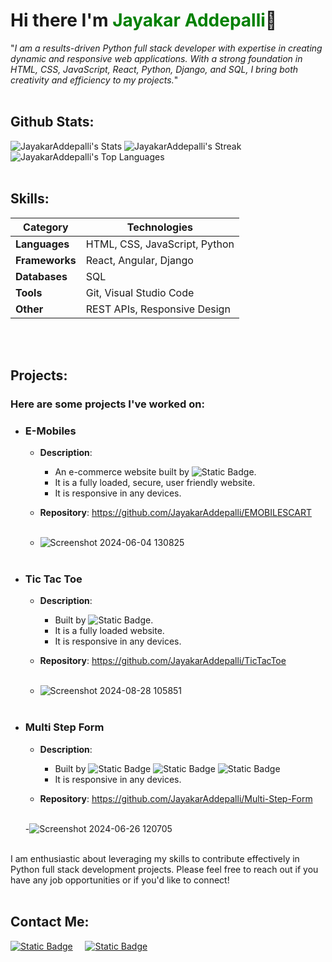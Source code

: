 # Hi there I'm <span style="color: green;">Jayakar Addepalli</span>👋

"*I am a results-driven Python full stack developer with expertise in creating dynamic and responsive web applications. With a strong foundation in HTML, CSS, JavaScript, React, Python, Django, and SQL, I bring both creativity and efficiency to my projects.*"<br><br>

## Github Stats:

![JayakarAddepalli's Stats](https://github-readme-stats.vercel.app/api?username=JayakarAddepalli&theme=vue-dark&show_icons=true&hide_border=true&count_private=true)
![JayakarAddepalli's Streak](https://github-readme-streak-stats.herokuapp.com/?user=JayakarAddepalli&theme=vue-dark&hide_border=true)
![JayakarAddepalli's Top Languages](https://github-readme-stats.vercel.app/api/top-langs/?username=JayakarAddepalli&theme=vue-dark&show_icons=true&hide_border=true&layout=compact)<br><br>


## Skills:

<!-- - **Languages**:  ![Static Badge](https://img.shields.io/badge/HTML-%23ff6500) ![Static Badge](https://img.shields.io/badge/CSS-blue) ![Static Badge](https://img.shields.io/badge/Javascript-%23ffff00) ![Static Badge](https://img.shields.io/badge/Python-skyblue_yellow)

- **Frameworks/Libraries**: ![Static Badge](https://img.shields.io/badge/React-%2303dfee)
 ![Static Badge](https://img.shields.io/badge/Django-darkgreen)

- **Databases**: ![Static Badge](https://img.shields.io/badge/SQL-darkblue)<br><br> -->

| **Category**   | **Technologies**                 |
|----------------|----------------------------------|
| **Languages**  | HTML, CSS, JavaScript, Python    |
| **Frameworks** | React, Angular, Django           |
| **Databases**  | SQL                              |
| **Tools**      | Git, Visual Studio Code          |
| **Other**      | REST APIs, Responsive Design     |

<br><br>


## Projects:

### Here are some projects I've worked on:
    
- ### **E-Mobiles**
    
    - **Description**:
        - An e-commerce website built by ![Static Badge](https://img.shields.io/badge/Django-darkgreen).
        - It is a fully loaded, secure, user friendly website.
        - It is responsive in any devices.
      
    - **Repository**: https://github.com/JayakarAddepalli/EMOBILESCART <br><br>

    - ![Screenshot 2024-06-04 130825](https://github.com/user-attachments/assets/5ae92405-48c8-4c5b-834d-efd65c28c9eb)
    <br><br>


- ### **Tic Tac Toe**
    
    - **Description**:
        - Built by ![Static Badge](https://img.shields.io/badge/React-%2303dfee).
        - It is a fully loaded website.
        - It is responsive in any devices.
          
    - **Repository**: https://github.com/JayakarAddepalli/TicTacToe <br><br>

    - ![Screenshot 2024-08-28 105851](https://github.com/user-attachments/assets/2168a081-fc80-4dab-9565-8e588632d30c)
    <br><br>

- ### **Multi Step Form**
    
    - **Description**:
        - Built by ![Static Badge](https://img.shields.io/badge/HTML-%23ff6500) ![Static Badge](https://img.shields.io/badge/CSS-blue) ![Static Badge](https://img.shields.io/badge/Javascript-%23ffff00)
        - It is responsive in any devices.
          
    - **Repository**: https://github.com/JayakarAddepalli/Multi-Step-Form <br><br>

    -![Screenshot 2024-06-26 120705](https://github.com/user-attachments/assets/58057a72-ba26-4bb6-86c0-f29783a9de7e)
    <br><br>


I am enthusiastic about leveraging my skills to contribute effectively in Python full stack development projects. Please feel free to reach out if you have any job opportunities or if you'd like to connect!<br><br>
    
## Contact Me:


<a href="https://www.linkedin.com/in/addepallijayakar270602/"> ![Static Badge](https://img.shields.io/badge/LinkedIn-blue)</a>
&#8287;&#8287;&#8287;
<a href="mailto:addepallijayakar@gmail.com"> ![Static Badge](https://img.shields.io/badge/Email-red)</a>
&#8287;&#8287;&#8287;&#8287;&#8287;


